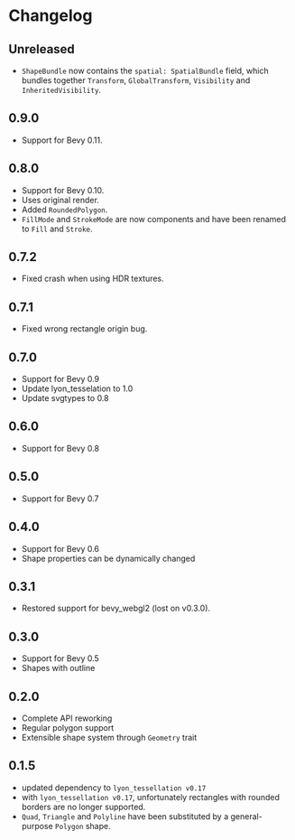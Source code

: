 # Changelog
## Unreleased
- `ShapeBundle` now contains the `spatial: SpatialBundle` field, which bundles together `Transform`, `GlobalTransform`, `Visibility` and `InheritedVisibility`.

## 0.9.0
- Support for Bevy 0.11.

## 0.8.0
- Support for Bevy 0.10.
- Uses original render.
- Added `RoundedPolygon`.
- `FillMode` and `StrokeMode` are now components and have been renamed to `Fill` and `Stroke`.

## 0.7.2
- Fixed crash when using HDR textures.

## 0.7.1
- Fixed wrong rectangle origin bug.

## 0.7.0
- Support for Bevy 0.9
- Update lyon_tesselation to 1.0
- Update svgtypes to 0.8

## 0.6.0
- Support for Bevy 0.8

## 0.5.0
- Support for Bevy 0.7

## 0.4.0
- Support for Bevy 0.6
- Shape properties can be dynamically changed

## 0.3.1
- Restored support for bevy_webgl2 (lost on v0.3.0).

## 0.3.0
- Support for Bevy 0.5
- Shapes with outline

## 0.2.0
- Complete API reworking
- Regular polygon support
- Extensible shape system through `Geometry` trait

## 0.1.5
- updated dependency to `lyon_tessellation v0.17`
- with `lyon_tessellation v0.17`, unfortunately rectangles with rounded borders are no longer supported.
- `Quad`, `Triangle` and `Polyline` have been substituted by a general-purpose `Polygon` shape.
